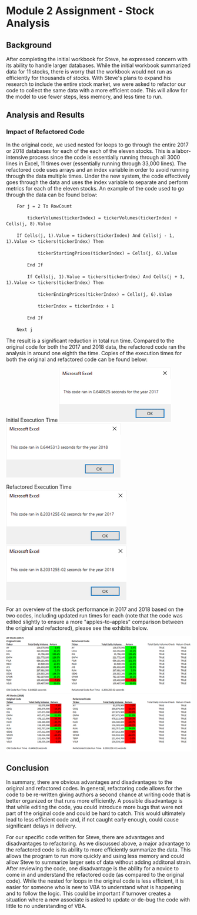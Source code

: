 # Module 2 Assignment - Stock Analysis

## Background
After completing the initial workbook for Steve, he expressed concern with its ability to handle larger databases. While the initial workbook summarized data for 11 stocks, there is worry that the workbook would not run as efficiently for thousands of stocks. With Steve's plans to expand his research to include the entire stock market, we were asked to refactor our code to collect the same data with a more efficient code. This will allow for the model to use fewer steps, less memory, and less time to run.

## Analysis and Results
### Impact of Refactored Code
In the original code, we used nested for loops to go through the entire 2017 or 2018 databases for each of the each of the eleven stocks. This is a labor-intensive process since the code is essentially running through all 3000 lines in Excel, 11 times over (essentially running through 33,000 lines). The refactored code uses arrays and an index variable in order to avoid running through the data multiple times. Under the new system, the code effectively goes through the data and uses the index variable to separate and perform metrics for each of the eleven stocks. An example of the code used to go through the data can be found below:

```
    For j = 2 To RowCount

        tickerVolumes(tickerIndex) = tickerVolumes(tickerIndex) + Cells(j, 8).Value
      
	If Cells(j, 1).Value = tickers(tickerIndex) And Cells(j - 1, 1).Value <> tickers(tickerIndex) Then
      
            tickerStartingPrices(tickerIndex) = Cells(j, 6).Value
            
        End If

        If Cells(j, 1).Value = tickers(tickerIndex) And Cells(j + 1, 1).Value <> tickers(tickerIndex) Then
                     
            tickerEndingPrices(tickerIndex) = Cells(j, 6).Value

            tickerIndex = tickerIndex + 1
            
        End If

    Next j
```

The result is a significant reduction in total run time. Compared to the original code for both the 2017 and 2018 data, the refactored code ran the analysis in around one eighth the time. Copies of the execution times for both the original and refactored code can be found below:

Initial Execution Time
![Initial Execution Time (2017)](https://github.com/kjminges/stock-analysis/blob/main/Resources/VBA_Challenge_2017_Initial_Code.png "Initial Execution Time")
![Initial Execution Time (2018)](https://github.com/kjminges/stock-analysis/blob/main/Resources/VBA_Challenge_2018_Initial_Code.png)

Refactored Execution Time
![Refactored Execution Time (2017)](https://github.com/kjminges/stock-analysis/blob/main/Resources/VBA_Challenge_2017_Refactor.png "Refactored Execution Time")
![Refactored Execution Time (2018)](https://github.com/kjminges/stock-analysis/blob/main/Resources/VBA_Challenge_2018_Refactor.png)

For an overview of the stock performance in 2017 and 2018 based on the two codes, including updated run times for each (note that the code was edited slightly to ensure a more "apples-to-apples" comparison between the original and refactored), please see the exhibits below.

![2017 Stock Outcomes](https://github.com/kjminges/stock-analysis/blob/main/Resources/VBA_Challenge_2017_Exhibit.png "2017 Stock Outcomes")
![2018 Stock Outcomes](https://github.com/kjminges/stock-analysis/blob/main/Resources/VBA_Challenge_2018_Exhibit.png "2018 Stock Outcomes")

## Conclusion
In summary, there are obvious advantages and disadvantages to the original and refactored codes. In general, refactoring code allows for the code to be re-written giving authors a second chance at writing code that is better organized or that runs more efficiently. A possible disadvantage is that while editing the code, you could introduce more bugs that were not part of the original code and could be hard to catch. This would ultimately lead to less efficient code and, if not caught early enough, could cause significant delays in delivery.

For our specific code written for Steve, there are advantages and disadvantages to refactoring. As we discussed above, a major advantage to the refactored code is its ability to more efficiently summarize the data. This allows the program to run more quickly and using less memory and could allow Steve to summarize larger sets of data without adding additonal strain. After reviewing the code, one disadvantage is the ability for a novice to come in and understand the refactored code (as compared to the original code). While the nested for loops in the original code is less efficient, it is easier for someone who is new to VBA to understand what is happening and to follow the logic. This could be important if turnover creates a situation where a new associate is asked to update or de-bug the code with little to no understanding of VBA.
